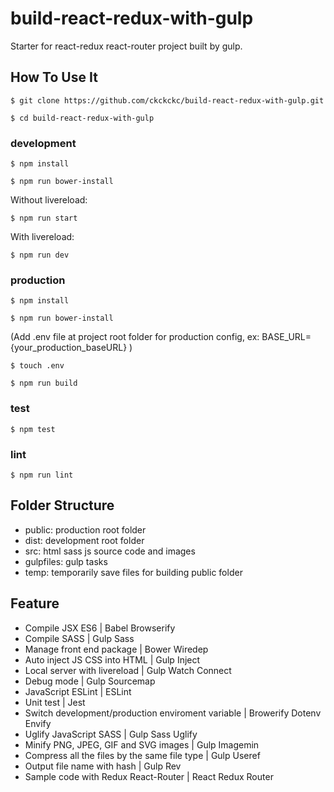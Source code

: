 # build-react-redux-with-gulp

Starter for react-redux react-router project built by gulp.

## How To Use It

```
$ git clone https://github.com/ckckckc/build-react-redux-with-gulp.git
```

```
$ cd build-react-redux-with-gulp
```

### development

```
$ npm install
```

```
$ npm run bower-install
```

Without livereload:
```
$ npm run start
```

With livereload:
```
$ npm run dev
```

### production

```
$ npm install
```

```
$ npm run bower-install
```

(Add .env file at project root folder for production config, ex: BASE_URL={your_production_baseURL} )
```
$ touch .env
```

```
$ npm run build
```

### test
```
$ npm test
```

### lint
```
$ npm run lint
```

## Folder Structure

* public: production root folder
* dist: development root folder
* src: html sass js source code and images
* gulpfiles: gulp tasks
* temp: temporarily save files for building public folder

## Feature

* Compile JSX ES6 | Babel Browserify
* Compile SASS | Gulp Sass
* Manage front end package | Bower Wiredep
* Auto inject JS CSS into HTML  | Gulp Inject
* Local server with livereload | Gulp Watch Connect
* Debug mode | Gulp Sourcemap
* JavaScript ESLint | ESLint
* Unit test | Jest
* Switch development/production enviroment variable | Browerify Dotenv Envify
* Uglify JavaScript SASS | Gulp Sass Uglify
* Minify PNG, JPEG, GIF and SVG images | Gulp Imagemin
* Compress all the files by the same file type | Gulp Useref
* Output file name with hash | Gulp Rev 
* Sample code with Redux React-Router | React Redux Router
